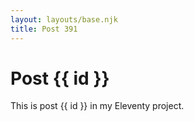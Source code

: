 ```yaml
---
layout: layouts/base.njk
title: Post 391
---
```


# Post {{ id }}

This is post {{ id }} in my Eleventy project.
